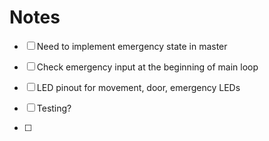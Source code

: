 # Notes

- [ ] Need to implement emergency state in master
- [ ] Check emergency input at the beginning of main loop
- [ ] LED pinout for movement, door, emergency LEDs

- [ ] Testing?
- [ ] 